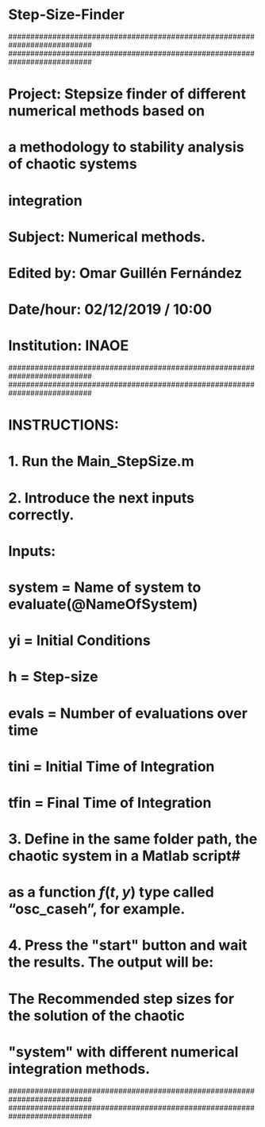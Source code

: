 # Step-Size-Finder

###########################################################################
###########################################################################
# Project:      Stepsize finder of different numerical methods based on   #
#               a methodology to stability analysis of chaotic systems    #
#               integration                                               #
#                                                                         #
#                                                                         #
#                                                                         #
# Subject:      Numerical methods.                                        #
# Edited by:    Omar Guillén Fernández                                    #
# Date/hour:    02/12/2019   /  10:00                                     #
# Institution:  INAOE                                                     #
###########################################################################
###########################################################################
# INSTRUCTIONS:                                                           #
# 1. Run the Main_StepSize.m                                              #
# 2. Introduce the next inputs correctly.                                 #
#                                                                         #
# Inputs:                                                                 #
#         system = Name of system to evaluate(@NameOfSystem)              #
#		      yi     = Initial Conditions                                     #
#         h      = Step-size                                              #
#         evals  = Number of evaluations over time                        #                        
#         tini   = Initial Time of Integration                            #
#         tfin   = Final Time of Integration                              #
#                                                                         #
# 3. Define in the same folder path, the chaotic system in a Matlab script#
# as a function $f(t,y)$ type called “osc\_caseh”, for example.           #     
#                                                                         #
# 4. Press the "start" button and wait the results. The output will be:   #
#         The Recommended step sizes for the solution of the chaotic      #
#         "system" with different numerical integration methods.          #
###########################################################################
###########################################################################
